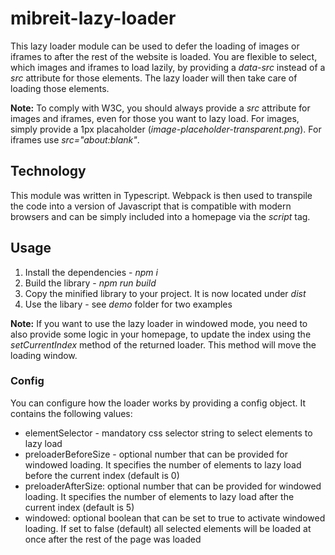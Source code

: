 # mibreit-lazy-loader

This lazy loader module can be used to defer the loading of images or iframes to after the rest of the website is loaded. You are flexible to select, which images and iframes to load lazily, by providing a _data-src_ instead of a _src_ attribute for those elements. The lazy loader will then take care of loading those elements.

**Note:** To comply with W3C, you should always provide a _src_ attribute for images and iframes, even for those you want to lazy load. For images, simply provide a 1px placaholder (_image-placeholder-transparent.png_). For iframes use _src="about:blank"_.

## Technology 

This module was written in Typescript. Webpack is then used to transpile the code into a version of Javascript that is compatible with modern browsers and can be simply included into a homepage via the _script_ tag.

## Usage

1. Install the dependencies - _npm i_
2. Build the library - _npm run build_
3. Copy the minified library to your project. It is now located under _dist_
4. Use the libary - see _demo_ folder for two examples

**Note:** If you want to use the lazy loader in windowed mode, you need to also provide some logic in your homepage, to update the index using the _setCurrentIndex_ method of the returned loader. This method will move the loading window.

### Config

You can configure how the loader works by providing a config object. It contains the following values:

- elementSelector - mandatory css selector string to select elements to lazy load 
- preloaderBeforeSize - optional number that can be provided for windowed loading. It specifies the number of elements to lazy load before the current index (default is 0)
- preloaderAfterSize: optional number that can be provided for windowed loading. It specifies the number of elements to lazy load after the current index (default is 5)
- windowed: optional boolean that can be set to true to activate windowed loading. If set to false (default) all selected elements will be loaded at once after the rest of the page was loaded


